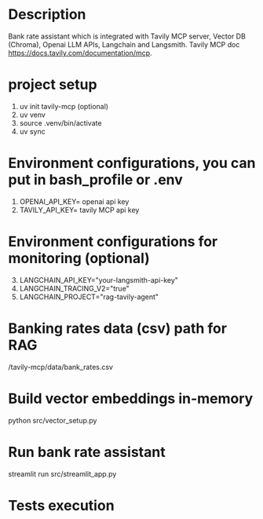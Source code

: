 # Description
Bank rate assistant which is integrated with Tavily MCP server, Vector DB (Chroma), Openai LLM APIs, Langchain and Langsmith. Tavily MCP doc https://docs.tavily.com/documentation/mcp.


# project setup
1. uv init tavily-mcp (optional)
2. uv venv
3. source .venv/bin/activate
4. uv sync


# Environment configurations, you can put in bash_profile or .env
1. OPENAI_API_KEY= openai api key
2. TAVILY_API_KEY= tavily MCP api key

# Environment configurations for monitoring (optional)
3. LANGCHAIN_API_KEY="your-langsmith-api-key"
4. LANGCHAIN_TRACING_V2="true"
5. LANGCHAIN_PROJECT="rag-tavily-agent"

# Banking rates data (csv) path for RAG
/tavily-mcp/data/bank_rates.csv

# Build vector embeddings in-memory
python src/vector_setup.py

# Run bank rate assistant
streamlit run src/streamlit_app.py


# Tests execution